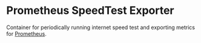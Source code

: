 # Prometheus SpeedTest Exporter

Container for periodically running internet speed test and exporting metrics for [Prometheus](http://prometheus.io).

